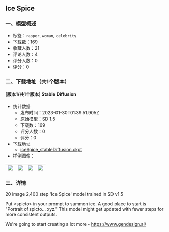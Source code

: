 ## Ice Spice
### 一、模型概述

- 标签：`rapper`, `woman`, `celebrity`
- 下载数：169
- 收藏人数：21
- 评论人数：4
- 评分人数：0
- 评分：0

### 二、下载地址（共1个版本）

#### [版本1/共1个版本] Stable Diffusion

- 统计数据
  - 发布时间：2023-01-30T01:39:51.905Z
  - 原始模型：SD 1.5
  - 下载数：169
  - 评分人数：0
  - 评分：0
- 下载地址
  - [iceSpice_stableDiffusion.ckpt](https://civitai.com/api/download/models/6709)
- 样例图像：

| <img src="https://image.civitai.com/xG1nkqKTMzGDvpLrqFT7WA/20ba64f4-6072-4862-80d8-c7dbd0c6d500/width=450/61117.jpeg" /> | <img src="https://image.civitai.com/xG1nkqKTMzGDvpLrqFT7WA/9ed622aa-441d-47a5-8d19-ae7b22069600/width=450/61121.jpeg" /> | <img src="https://image.civitai.com/xG1nkqKTMzGDvpLrqFT7WA/130833f4-0d4e-4733-18ed-60be4cf69e00/width=450/61120.jpeg" /> | <img src="https://image.civitai.com/xG1nkqKTMzGDvpLrqFT7WA/e81e1ded-d268-47da-9ffa-e4714955e500/width=450/61119.jpeg" /> |
| ---- | ---- | ---- | ---- |


### 三、详情
<p>20 image 2,400 step 'Ice Spice' model trained in SD v1.5</p><p></p><p>Put &lt;spicto&gt; in your prompt to summon ice. A good place to start is "Portrait of spicto... xyz." This model might get updated with fewer steps for more consistent outputs. </p><p></p><p>We're going to start creating a lot more - <a target="_blank" rel="ugc" href="https://www.gendesign.ai/">https://www.gendesign.ai/</a></p>